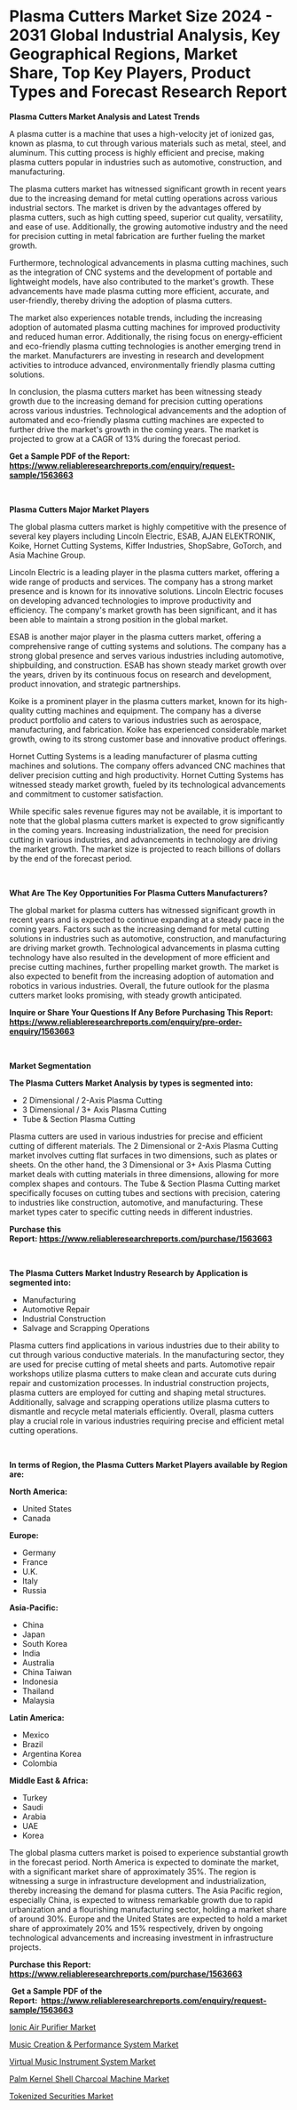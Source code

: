 <p><h1>Plasma Cutters Market Size 2024 - 2031 Global Industrial Analysis, Key Geographical Regions, Market Share, Top Key Players, Product Types and Forecast Research Report</h1></p><p><strong>Plasma Cutters Market Analysis and Latest Trends</strong></p>
<p><p>A plasma cutter is a machine that uses a high-velocity jet of ionized gas, known as plasma, to cut through various materials such as metal, steel, and aluminum. This cutting process is highly efficient and precise, making plasma cutters popular in industries such as automotive, construction, and manufacturing.</p><p>The plasma cutters market has witnessed significant growth in recent years due to the increasing demand for metal cutting operations across various industrial sectors. The market is driven by the advantages offered by plasma cutters, such as high cutting speed, superior cut quality, versatility, and ease of use. Additionally, the growing automotive industry and the need for precision cutting in metal fabrication are further fueling the market growth.</p><p>Furthermore, technological advancements in plasma cutting machines, such as the integration of CNC systems and the development of portable and lightweight models, have also contributed to the market's growth. These advancements have made plasma cutting more efficient, accurate, and user-friendly, thereby driving the adoption of plasma cutters.</p><p>The market also experiences notable trends, including the increasing adoption of automated plasma cutting machines for improved productivity and reduced human error. Additionally, the rising focus on energy-efficient and eco-friendly plasma cutting technologies is another emerging trend in the market. Manufacturers are investing in research and development activities to introduce advanced, environmentally friendly plasma cutting solutions.</p><p>In conclusion, the plasma cutters market has been witnessing steady growth due to the increasing demand for precision cutting operations across various industries. Technological advancements and the adoption of automated and eco-friendly plasma cutting machines are expected to further drive the market's growth in the coming years. The market is projected to grow at a CAGR of 13% during the forecast period.</p></p>
<p><strong>Get a Sample PDF of the Report:&nbsp; <a href="https://www.reliableresearchreports.com/enquiry/request-sample/1563663">https://www.reliableresearchreports.com/enquiry/request-sample/1563663</a></strong></p>
<p>&nbsp;</p>
<p><strong>Plasma Cutters Major Market Players</strong></p>
<p><p>The global plasma cutters market is highly competitive with the presence of several key players including Lincoln Electric, ESAB, AJAN ELEKTRONIK, Koike, Hornet Cutting Systems, Kiffer Industries, ShopSabre, GoTorch, and Asia Machine Group.</p><p>Lincoln Electric is a leading player in the plasma cutters market, offering a wide range of products and services. The company has a strong market presence and is known for its innovative solutions. Lincoln Electric focuses on developing advanced technologies to improve productivity and efficiency. The company's market growth has been significant, and it has been able to maintain a strong position in the global market.</p><p>ESAB is another major player in the plasma cutters market, offering a comprehensive range of cutting systems and solutions. The company has a strong global presence and serves various industries including automotive, shipbuilding, and construction. ESAB has shown steady market growth over the years, driven by its continuous focus on research and development, product innovation, and strategic partnerships.</p><p>Koike is a prominent player in the plasma cutters market, known for its high-quality cutting machines and equipment. The company has a diverse product portfolio and caters to various industries such as aerospace, manufacturing, and fabrication. Koike has experienced considerable market growth, owing to its strong customer base and innovative product offerings.</p><p>Hornet Cutting Systems is a leading manufacturer of plasma cutting machines and solutions. The company offers advanced CNC machines that deliver precision cutting and high productivity. Hornet Cutting Systems has witnessed steady market growth, fueled by its technological advancements and commitment to customer satisfaction.</p><p>While specific sales revenue figures may not be available, it is important to note that the global plasma cutters market is expected to grow significantly in the coming years. Increasing industrialization, the need for precision cutting in various industries, and advancements in technology are driving the market growth. The market size is projected to reach billions of dollars by the end of the forecast period.</p></p>
<p>&nbsp;</p>
<p><strong>What Are The Key Opportunities For Plasma Cutters Manufacturers?</strong></p>
<p><p>The global market for plasma cutters has witnessed significant growth in recent years and is expected to continue expanding at a steady pace in the coming years. Factors such as the increasing demand for metal cutting solutions in industries such as automotive, construction, and manufacturing are driving market growth. Technological advancements in plasma cutting technology have also resulted in the development of more efficient and precise cutting machines, further propelling market growth. The market is also expected to benefit from the increasing adoption of automation and robotics in various industries. Overall, the future outlook for the plasma cutters market looks promising, with steady growth anticipated.</p></p>
<p><strong>Inquire or Share Your Questions If Any Before Purchasing This Report: <a href="https://www.reliableresearchreports.com/enquiry/pre-order-enquiry/1563663">https://www.reliableresearchreports.com/enquiry/pre-order-enquiry/1563663</a></strong></p>
<p>&nbsp;</p>
<p><strong>Market Segmentation</strong></p>
<p><strong>The Plasma Cutters Market Analysis by types is segmented into:</strong></p>
<p><ul><li>2 Dimensional / 2-Axis Plasma Cutting</li><li>3 Dimensional / 3+ Axis Plasma Cutting</li><li>Tube & Section Plasma Cutting</li></ul></p>
<p><p>Plasma cutters are used in various industries for precise and efficient cutting of different materials. The 2 Dimensional or 2-Axis Plasma Cutting market involves cutting flat surfaces in two dimensions, such as plates or sheets. On the other hand, the 3 Dimensional or 3+ Axis Plasma Cutting market deals with cutting materials in three dimensions, allowing for more complex shapes and contours. The Tube & Section Plasma Cutting market specifically focuses on cutting tubes and sections with precision, catering to industries like construction, automotive, and manufacturing. These market types cater to specific cutting needs in different industries.</p></p>
<p><strong>Purchase this Report:&nbsp;<a href="https://www.reliableresearchreports.com/purchase/1563663">https://www.reliableresearchreports.com/purchase/1563663</a></strong></p>
<p>&nbsp;</p>
<p><strong>The Plasma Cutters Market Industry Research by Application is segmented into:</strong></p>
<p><ul><li>Manufacturing</li><li>Automotive Repair</li><li>Industrial Construction</li><li>Salvage and Scrapping Operations</li></ul></p>
<p><p>Plasma cutters find applications in various industries due to their ability to cut through various conductive materials. In the manufacturing sector, they are used for precise cutting of metal sheets and parts. Automotive repair workshops utilize plasma cutters to make clean and accurate cuts during repair and customization processes. In industrial construction projects, plasma cutters are employed for cutting and shaping metal structures. Additionally, salvage and scrapping operations utilize plasma cutters to dismantle and recycle metal materials efficiently. Overall, plasma cutters play a crucial role in various industries requiring precise and efficient metal cutting operations.</p></p>
<p>&nbsp;</p>
<p><strong>In terms of Region, the Plasma Cutters Market Players available by Region are:</strong></p>
<p>
    <p> <strong> North America: </strong>
        <ul>
            <li>United States</li>
            <li>Canada</li>
        </ul>
        </p> 
    <p> <strong> Europe: </strong>
        <ul>
            <li>Germany</li>
            <li>France</li>
            <li>U.K.</li>
            <li>Italy</li>
            <li>Russia</li>
        </ul>
        </p> 
    <p> <strong> Asia-Pacific: </strong>
        <ul>
            <li>China</li>
            <li>Japan</li>
            <li>South Korea</li>
            <li>India</li>
            <li>Australia</li>
            <li>China Taiwan</li>
            <li>Indonesia</li>
            <li>Thailand</li>
            <li>Malaysia</li>
        </ul>
        </p> 
    <p> <strong> Latin America: </strong>
        <ul>
            <li>Mexico</li>
            <li>Brazil</li>
            <li>Argentina Korea</li>
            <li>Colombia</li>
        </ul>
        </p> 
    <p> <strong> Middle East & Africa: </strong>
        <ul>
            <li>Turkey</li>
            <li>Saudi</li>
            <li>Arabia</li>
            <li>UAE</li>
            <li>Korea</li>
        </ul>
    </p>
    </p>
<p><p>The global plasma cutters market is poised to experience substantial growth in the forecast period. North America is expected to dominate the market, with a significant market share of approximately 35%. The region is witnessing a surge in infrastructure development and industrialization, thereby increasing the demand for plasma cutters. The Asia Pacific region, especially China, is expected to witness remarkable growth due to rapid urbanization and a flourishing manufacturing sector, holding a market share of around 30%. Europe and the United States are expected to hold a market share of approximately 20% and 15% respectively, driven by ongoing technological advancements and increasing investment in infrastructure projects.</p></p>
<p><strong>Purchase this Report: <a href="https://www.reliableresearchreports.com/purchase/1563663">https://www.reliableresearchreports.com/purchase/1563663</a></strong></p>
<p>&nbsp;<strong>Get a Sample PDF of the Report:&nbsp;&nbsp;<a href="https://www.reliableresearchreports.com/enquiry/request-sample/1563663">https://www.reliableresearchreports.com/enquiry/request-sample/1563663</a></strong></p>
<p><strong></strong></p>
<p><p><a href="https://github.com/aliciawhite5576/Market-Research-Report-List-2/blob/main/ionic-air-purifier-market.md">Ionic Air Purifier Market</a></p><p><a href="https://medium.com/@lisastevens48/music-creation-amp-performance-system-market-size-cagr-trends-2024-2030-dc4c373def4f">Music Creation & Performance System Market</a></p><p><a href="https://medium.com/@lisastevens48/virtual-music-instrument-system-market-report-reveals-the-latest-trends-and-growth-opportunities-of-8eda6c0473b6">Virtual Music Instrument System Market</a></p><p><a href="https://github.com/marloy8/Market-Research-Report-List-2/blob/main/palm-kernel-shell-charcoal-machine-market.md">Palm Kernel Shell Charcoal Machine Market</a></p><p><a href="https://medium.com/@lisastevens48/tokenized-securities-market-exploring-market-share-market-trends-and-future-growth-8f56034d64b1">Tokenized Securities Market</a></p></p>